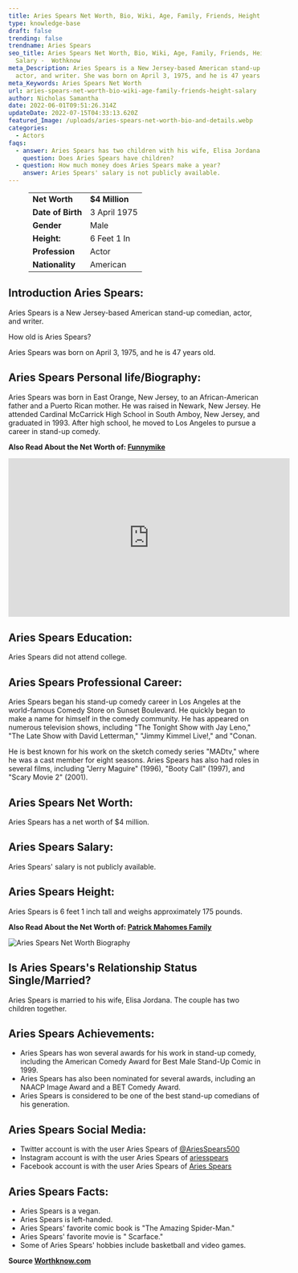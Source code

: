```yaml
---
title: Aries Spears Net Worth, Bio, Wiki, Age, Family, Friends, Height & Salary
type: knowledge-base
draft: false
trending: false
trendname: Aries Spears
seo_title: Aries Spears Net Worth, Bio, Wiki, Age, Family, Friends, Height &
  Salary -  Wothknow
meta_Description: Aries Spears is a New Jersey-based American stand-up comedian,
  actor, and writer. She was born on April 3, 1975, and he is 47 years old.
meta_Keywords: Aries Spears Net Worth
url: aries-spears-net-worth-bio-wiki-age-family-friends-height-salary
author: Nicholas Samantha
date: 2022-06-01T09:51:26.314Z
updateDate: 2022-07-15T04:33:13.620Z
featured_Image: /uploads/aries-spears-net-worth-bio-and-details.webp
categories:
  - Actors
faqs:
  - answer: Aries Spears has two children with his wife, Elisa Jordana.
    question: Does Aries Spears have children?
  - question: How much money does Aries Spears make a year?
    answer: Aries Spears' salary is not publicly available.
---
```

<figure class="wp-block-table is-style-stripes">
  <table>
    <tbody>
      <tr>
        <td>
          <strong>Net Worth</strong>
        </td>
        <td>
          <strong>$4 Million</strong>
        </td>
      </tr>
      <tr>
        <td>
          <strong>Date of Birth</strong>
        </td>
        <td>3 April 1975</td>
      </tr>
      <tr>
        <td>
          <strong>Gender</strong>
        </td>
        <td>Male</td>
      </tr>
      <tr>
        <td>
          <strong>Height:</strong>
        </td>
        <td>6 Feet 1 In</td>
      </tr>
      <tr>
        <td>
          <strong>Profession</strong>
        </td>
        <td>Actor</td>
      </tr>
      <tr>
        <td>
          <strong>Nationality</strong>
        </td>
        <td>American</td>
      </tr>
    </tbody>
  </table>
</figure>

## **Introduction Aries Spears:**

Aries Spears is a New Jersey-based American stand-up comedian, actor, and writer.

How old is Aries Spears?

Aries Spears was born on April 3, 1975, and he is 47 years old.

## **Aries Spears Personal life/Biography:**

Aries Spears was born in East Orange, New Jersey, to an African-American father and a Puerto Rican mother. He was raised in Newark, New Jersey. He attended Cardinal McCarrick High School in South Amboy, New Jersey, and graduated in 1993. After high school, he moved to Los Angeles to pursue a career in stand-up comedy.

**Also Read About the Net Worth of: <a href="https://worthknow.com/funnymike-net-worth-bio-age-family-friends-height-salary/" target="_blank" rel="noopener">Funnymike</a>**

<iframe width="560" height="315" src="https://www.youtube.com/embed/9GPvRjk5eSY" title="YouTube video player" frameborder="0" allow="accelerometer; autoplay; clipboard-write; encrypted-media; gyroscope; picture-in-picture" allowfullscreen></iframe>

## **Aries Spears Education:**

Aries Spears did not attend college.

## **Aries Spears Professional Career:**

Aries Spears began his stand-up comedy career in Los Angeles at the world-famous Comedy Store on Sunset Boulevard. He quickly began to make a name for himself in the comedy community. He has appeared on numerous television shows, including "The Tonight Show with Jay Leno," "The Late Show with David Letterman," "Jimmy Kimmel Live!," and "Conan.

He is best known for his work on the sketch comedy series "MADtv," where he was a cast member for eight seasons. Aries Spears has also had roles in several films, including "Jerry Maguire" (1996), "Booty Call" (1997), and "Scary Movie 2" (2001).

## **Aries Spears Net Worth:**

Aries Spears has a net worth of $4 million.

## **Aries Spears Salary:**

Aries Spears' salary is not publicly available.

## **Aries Spears Height:**

Aries Spears is 6 feet 1 inch tall and weighs approximately 175 pounds.

**Also Read About the Net Worth of: <a href="https://worthknow.com/patrick-mahomes-family-net-worth-bio-age-family-height-house-home-address-phone-number-email/" target="_blank" rel="noopener">Patrick Mahomes Family</a>**

![Aries Spears Net Worth Biography](/uploads/aries-spears-net-worth.webp)

## **Is Aries Spears's Relationship Status Single/Married?**

Aries Spears is married to his wife, Elisa Jordana. The couple has two children together.

## **Aries Spears Achievements:**

* Aries Spears has won several awards for his work in stand-up comedy, including the American Comedy Award for Best Male Stand-Up Comic in 1999.
* Aries Spears has also been nominated for several awards, including an NAACP Image Award and a BET Comedy Award.
* Aries Spears is considered to be one of the best stand-up comedians of his generation.

## **Aries Spears Social Media:**

* Twitter account is with the user Aries Spears of <a href="https://twitter.com/ariesspears500" target="_blank" rel="nofollow" rel="noopener">@AriesSpears500</a>
* Instagram account is with the user Aries Spears of <a href="https://www.instagram.com/ariesspears/" target="_blank" rel="nofollow" rel="noopener">ariesspears</a>
* Facebook account is with the user Aries Spears of <a href="https://www.facebook.com/ariesspears" target="_blank" rel="nofollow" rel="noopener">Aries Spears</a>

## **Aries Spears Facts:**

* Aries Spears is a vegan.
* Aries Spears is left-handed.
* Aries Spears' favorite comic book is "The Amazing Spider-Man."
* Aries Spears' favorite movie is " Scarface."
* Some of Aries Spears' hobbies include basketball and video games.

**Source <a href="https://worthknow.com/" target="_blank" rel="noopener">Worthknow.com</a>**